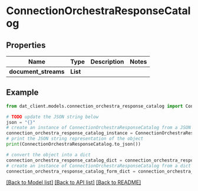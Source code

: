 # ConnectionOrchestraResponseCatalog


## Properties

Name | Type | Description | Notes
------------ | ------------- | ------------- | -------------
**document_streams** | **List** |  | 

## Example

```python
from dat_client.models.connection_orchestra_response_catalog import ConnectionOrchestraResponseCatalog

# TODO update the JSON string below
json = "{}"
# create an instance of ConnectionOrchestraResponseCatalog from a JSON string
connection_orchestra_response_catalog_instance = ConnectionOrchestraResponseCatalog.from_json(json)
# print the JSON string representation of the object
print(ConnectionOrchestraResponseCatalog.to_json())

# convert the object into a dict
connection_orchestra_response_catalog_dict = connection_orchestra_response_catalog_instance.to_dict()
# create an instance of ConnectionOrchestraResponseCatalog from a dict
connection_orchestra_response_catalog_form_dict = connection_orchestra_response_catalog.from_dict(connection_orchestra_response_catalog_dict)
```
[[Back to Model list]](../README.md#documentation-for-models) [[Back to API list]](../README.md#documentation-for-api-endpoints) [[Back to README]](../README.md)


